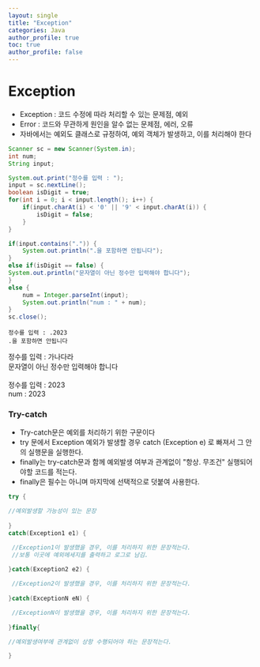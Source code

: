 ```yaml
---
layout: single
title: "Exception"
categories: Java
author_profile: true
toc: true
author_profile: false
---
```


# Exception

- Exception : 코드 수정에 따라 처리할 수 있는 문제점, 예외
- Error : 코드와 무관하게 원인을 알수 없는 문제점, 에러, 오류
- 자바에서는 예외도 클래스로 규정하여, 예외 객체가 발생하고, 이를 처리해야 한다


```Java
Scanner sc = new Scanner(System.in);
int num;
String input;

System.out.print("정수를 입력 : ");
input = sc.nextLine();
boolean isDigit = true;
for(int i = 0; i < input.length(); i++) {
	if(input.charAt(i) < '0' || '9' < input.charAt(i)) {
		isDigit = false;
	}
}

if(input.contains(".")) {
	System.out.println(".을 포함하면 안됩니다");
}
else if(isDigit == false) {
System.out.println("문자열이 아닌 정수만 입력해야 합니다");
}
else {
	num = Integer.parseInt(input);
	System.out.println("num : " + num);
}
sc.close();
```

    정수를 입력 : .2023
    .을 포함하면 안됩니다
    

정수를 입력 : 가나다라<br>
문자열이 아닌 정수만 입력해야 합니다
<br><br>
정수를 입력 : 2023<br>
num : 2023

### Try-catch

- Try-catch문은 예외를 처리하기 위한 구문이다
- try 문에서 Exception 예외가 발생할 경우 catch (Exception e) 로 빠져서 그 안의 실행문을 실행한다.
- finally는 try-catch문과 함께 예외발생 여부과 관계없이 "항상. 무조건" 실행되어야할 코드를 적는다.
- finally은 필수는 아니며 마지막에 선택적으로 덧붙여 사용한다.


```Java
try {

//예외발생할 가능성이 있는 문장 
    
}
catch(Exception1 e1) {

 //Exception1이 발생했을 경우, 이를 처리하지 위한 문장적는다.
 //보통 이곳에 예외메세지를 출력하고 로그로 남김.
 
}catch(Exception2 e2) {

 //Exception2이 발생했을 경우, 이를 처리하지 위한 문장적는다.
 
}catch(ExceptionN eN) {

 //ExceptionN이 발생했을 경우, 이를 처리하지 위한 문장적는다.
 
}finally{

//예외발생여부에 관계없이 상항 수행되어야 하는 문장적는다.

}
```
